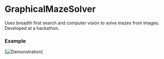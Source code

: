 # GraphicalMazeSolver

Uses breadth first search and computer vision to solve mazes from images. Developed at a hackathon.

### Example
[![Demonstration](https://github.com/danialesaid/Personal-Projects-Maze-Solver/blob/master/final_results_three.jpg)]
